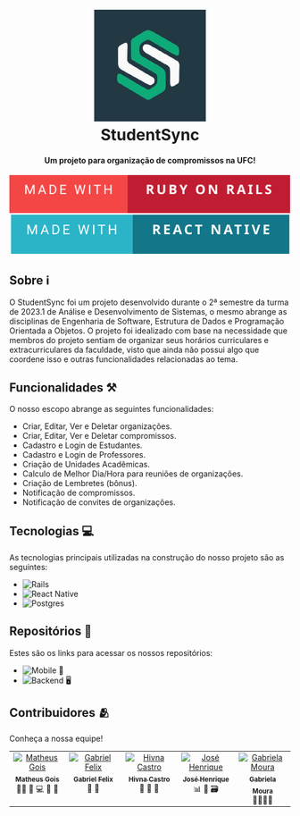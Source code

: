 
<h1 align="center">
  <br>
    <img src="./ssync.jpg" alt="StudentSync" width="200">
  <br>
  StudentSync
  <br>
</h1>

<h4 align="center">Um projeto para organização de compromissos na UFC!</h4>

<div align="center">
  <img src="./made-with-ruby-on-rails.svg">
  <img src="./made-with-react-native.svg">
</div>

## Sobre ℹ️

O StudentSync foi um projeto desenvolvido durante o 2ª semestre da turma de 2023.1 de Análise e Desenvolvimento de Sistemas, o mesmo abrange as disciplinas de Engenharia de Software, Estrutura de Dados e Programação Orientada a Objetos. O projeto foi idealizado com base na necessidade que membros do projeto sentiam de organizar seus horários curriculares e extracurriculares da faculdade, visto que ainda não possui algo que coordene isso e outras funcionalidades relacionadas ao tema.

## Funcionalidades ⚒️
O nosso escopo abrange as seguintes funcionalidades:
* Criar, Editar, Ver e Deletar organizações.
* Criar, Editar, Ver e Deletar compromissos.
* Cadastro e Login de Estudantes.
* Cadastro e Login de Professores.
* Criação de Unidades Acadêmicas.
* Calculo de Melhor Dia/Hora para reuniões de organizações.
* Criação de Lembretes (bônus).
* Notificação de compromissos.
* Notificação de convites de organizações.

## Tecnologias 💻

As tecnologias principais utilizadas na construção do nosso projeto são as seguintes:
- ![Rails](https://img.shields.io/badge/rails-%23CC0000.svg?style=for-the-badge&logo=ruby-on-rails&logoColor=white)
- ![React Native](https://img.shields.io/badge/react_native-%2320232a.svg?style=for-the-badge&logo=react&logoColor=%2361DAFB)
- ![Postgres](https://img.shields.io/badge/postgres-%23316192.svg?style=for-the-badge&logo=postgresql&logoColor=white)

## Repositórios 💾

Estes são os links para acessar os nossos repositórios:
- ![Mobile 📱](https://github.com/StudentSync/StudentSync-mobile/tree/develop)
- ![Backend 🖥️](https://github.com/StudentSync/StudentSync-api/tree/develop)

## Contribuidores 🫂

Conheça a nossa equipe!

<table>
  <tbody>
    <tr>
      <td align="center" valign="top" width="14.28%"><a href="https://github.com/dev-Gois"><img src="https://avatars.githubusercontent.com/u/124711079?v=4" width="100px;" alt="Matheus Gois"/><br /><sub><b>Matheus Gois</b></sub></a><br /><a title="Scrum Master">👑</a><a title="Requisitos">📝</a> <a title="Documentação">📖</a> <a title="Equipe Backend">💻</a> <a title="Equipe Mobile">📱</a> <a title="Code Review">👀</a> </td>
      <td align="center" valign="top" width="14.28%"><a href="https://github.com/gabrielfel1x"><img src="https://avatars.githubusercontent.com/u/163031940?v=4" width="100px;" alt="Gabriel Felix"/><br /><sub><b>Gabriel Felix</b></sub></a><br /><a title="Equipe Mobile">📱</a> <a title="UX/UI">🎨</a> </td>
      <td align="center" valign="top" width="14.28%"><a href="https://github.com/Hivna-Castro"><img src="https://avatars.githubusercontent.com/u/134798674?v=4" width="100px;" alt="Hivna Castro"/><br /><sub><b>Hivna Castro</b></sub></a><br /><a title="Equipe Mobile">📱</a> <a title="UX/UI">🎨</a> <a title="Requisitos">📝</a>  </td>
            <td align="center" valign="top" width="14.28%"><a href="https://github.com/jhenrique04"><img src="https://avatars.githubusercontent.com/u/115225048?v=4" width="100px;" alt="José Henrique"/><br /><sub><b>José Henrique</b></sub></a><br /><a title="Gerenciamento de Riscos">📊</a> <a title="Requisitos">📝</a> <a title="DBA">🗃️</a> </td>
                  <td align="center" valign="top" width="14.28%"><a href="https://github.com/gabrielam0ura"><img src="https://avatars.githubusercontent.com/u/138982116?v=4" width="100px;" alt="Gabriela Moura"/><br /><sub><b>Gabriela Moura</b></sub></a> <br/> <a title="Apresentação">👩🏼‍💼️</a><a title="Testes de Aceitação">️🧪</a  </td>
    </tr>
  </tbody>
</table>


